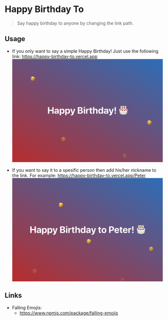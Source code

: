 # Happy Birthday To

>Say happy birthday to anyone by changing the link path.

## Usage

* If you only want to say a simple Happy Birthday! Just use the following link: https://happy-birthday-to.vercel.app
![Simple way example photo](./example_photo/simple.png)

* If you want to say it to a spesific person then add his/her nickname to the link. For example: https://happy-birthday-to.vercel.app/Peter
![Spesific way example photo](./example_photo/spesific.png)

## Links

* Falling Emojis:
   * https://www.npmjs.com/package/falling-emojis